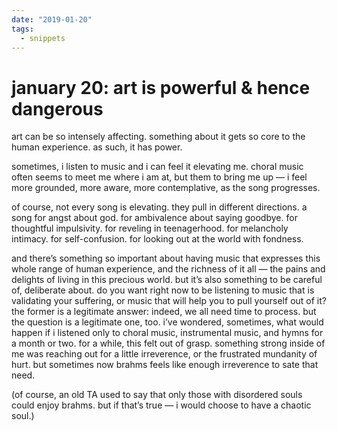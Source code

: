 ```yaml
---
date: "2019-01-20"
tags:
  - snippets
---
```

# january 20: art is powerful & hence dangerous

art can be so intensely affecting. something about it gets so core to the human experience. as such, it has power.

sometimes, i listen to music and i can feel it elevating me. choral music often seems to meet me where i am at, but them to bring me up — i feel more grounded, more aware, more contemplative, as the song progresses.

of course, not every song is elevating. they pull in different directions. a song for angst about god. for ambivalence about saying goodbye. for thoughtful impulsivity. for reveling in teenagerhood. for melancholy intimacy.  for self-confusion. for looking out at the world with fondness.

and there’s something so important about having music that expresses this whole range of human experience, and the richness of it all — the pains and delights of living in this precious world. but it’s also something to be careful of, deliberate about. do you want right now to be listening to music that is validating your suffering, or music that will help you to pull yourself out of it? the former is a legitimate answer: indeed, we all need time to process. but the question is a legitimate one, too.
i’ve wondered, sometimes, what would happen if i listened only to choral music, instrumental music, and hymns for a month or two. for a while, this felt out of grasp. something strong inside of me was reaching out for a little irreverence, or the frustrated mundanity of hurt. but sometimes now brahms feels like enough irreverence to sate that need.

(of course, an old TA used to say that only those with disordered souls could enjoy brahms. but if that’s true — i would choose to have a chaotic soul.)
